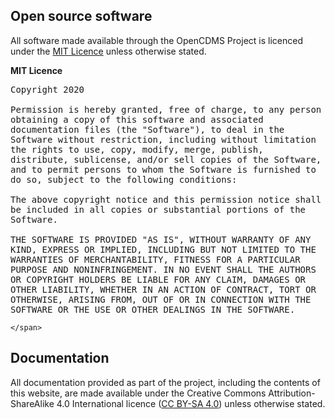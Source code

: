 ## Open source software

All software made available through the OpenCDMS Project is licenced under the [MIT Licence][1] unless otherwise stated.

<div class="simple-alert">
    <span>
        <strong>MIT Licence</strong><br/>

<pre style="white-space: pre-wrap; text-align:left;">
Copyright 2020

Permission is hereby granted, free of charge, to any person obtaining a copy of this software and associated documentation files (the "Software"), to deal in the Software without restriction, including without limitation the rights to use, copy, modify, merge, publish, distribute, sublicense, and/or sell copies of the Software, and to permit persons to whom the Software is furnished to do so, subject to the following conditions:

The above copyright notice and this permission notice shall be included in all copies or substantial portions of the Software.

THE SOFTWARE IS PROVIDED "AS IS", WITHOUT WARRANTY OF ANY KIND, EXPRESS OR IMPLIED, INCLUDING BUT NOT LIMITED TO THE WARRANTIES OF MERCHANTABILITY, FITNESS FOR A PARTICULAR PURPOSE AND NONINFRINGEMENT. IN NO EVENT SHALL THE AUTHORS OR COPYRIGHT HOLDERS BE LIABLE FOR ANY CLAIM, DAMAGES OR OTHER LIABILITY, WHETHER IN AN ACTION OF CONTRACT, TORT OR OTHERWISE, ARISING FROM, OUT OF OR IN CONNECTION WITH THE SOFTWARE OR THE USE OR OTHER DEALINGS IN THE SOFTWARE.
</pre>

    </span>
</div>

## Documentation

All documentation provided as part of the project, including the contents of this website, are made available under the Creative Commons Attribution-ShareAlike 4.0 International licence ([CC BY-SA 4.0][2]) unless otherwise stated.


[1]: https://opensource.org/licenses/MIT
[2]: https://creativecommons.org/licenses/by-sa/4.0/
